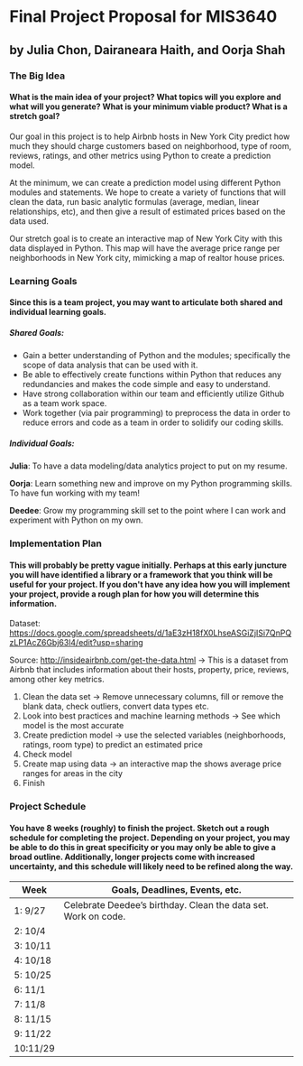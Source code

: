 # Final Project Proposal for MIS3640
## by Julia Chon, Dairaneara Haith, and Oorja Shah

### The Big Idea
#### What is the main idea of your project? What topics will you explore and what will you generate? What is your minimum viable product? What is a stretch goal?

Our goal in this project is to help Airbnb hosts in New York City predict how much they should charge customers based on neighborhood, type of room, reviews, ratings, and other metrics using Python to create a prediction model. 

At the minimum, we can create a prediction model using different Python modules and statements. We hope to create a variety of functions that will clean the data, run basic analytic formulas (average, median, linear relationships, etc), and then give a result of estimated prices based on the data used.

Our stretch goal is to create an interactive map of New York City with this data displayed in Python. This map will have the average price range per neighborhoods in New York city, mimicking a map of realtor house prices. 

### Learning Goals
#### Since this is a team project, you may want to articulate both shared and individual learning goals.

##### Shared Goals: 
* Gain a better understanding of Python and the modules; specifically the scope of data analysis that can be used with it.
* Be able to effectively create functions within Python that reduces any redundancies and makes the code simple and easy to understand.
* Have strong collaboration within our team and efficiently utilize Github as a team work space.
* Work together (via pair programming) to preprocess the data in order to reduce errors and code as a team in order to solidify our coding skills. 
##### Individual Goals: 
**Julia**: To have a data modeling/data analytics project to put on my resume.

**Oorja**:  Learn something new and improve on my Python programming skills. To have fun working with my team!  

**Deedee**: Grow my programming skill set to the point where I can work and experiment with Python on my own. 

### Implementation Plan
#### This will probably be pretty vague initially. Perhaps at this early juncture you will have identified a library or a framework that you think will be useful for your project. If you don't have any idea how you will implement your project, provide a rough plan for how you will determine this information.

Dataset: https://docs.google.com/spreadsheets/d/1aE3zH18fX0LhseASGiZjISi7QnPQzLP1AcZ6Gbj63l4/edit?usp=sharing

Source: http://insideairbnb.com/get-the-data.html → This is a dataset from Airbnb that includes information about their hosts, property, price, reviews, among other key metrics.

1. Clean the data set → Remove unnecessary columns, fill or remove the blank data, check outliers, convert data types etc.
2. Look into best practices and machine learning methods → See which model is the most accurate
3. Create prediction model → use the selected variables (neighborhoods, ratings, room type) to predict an estimated price 
4. Check model
5. Create map using data → an interactive map the shows average price ranges for areas in the city 
6. Finish

### Project Schedule
#### You have 8 weeks (roughly) to finish the project. Sketch out a rough schedule for completing the project. Depending on your project, you may be able to do this in great specificity or you may only be able to give a broad outline. Additionally, longer projects come with increased uncertainty, and this schedule will likely need to be refined along the way.

|Week    |Goals, Deadlines, Events, etc.|
|--------|------------------------------|
|1:  9/27|Celebrate Deedee’s birthday. Clean the data set. Work on code.|
|2:  10/4|   |
|3: 10/11|   |
|4: 10/18|   |
|5: 10/25|   |
|6:  11/1|   |
|7:  11/8|   |
|8: 11/15|   |
|9: 11/22|   |
|10:11/29|   |
